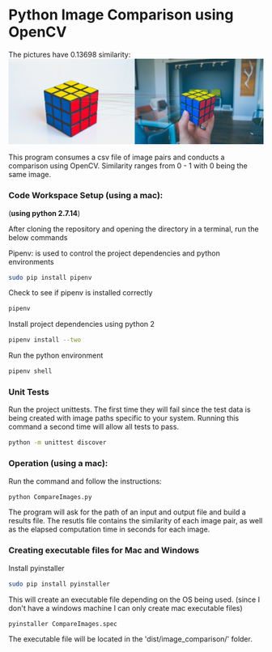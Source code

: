 # Python Image Comparison using OpenCV

The pictures have 0.13698 similarity: 
![alt text](https://github.com/dderooy/image_comparison/blob/master/similarity_0.13698630137.jpg "comparison results")

This program consumes a csv file of image pairs and conducts a comparison using OpenCV. Similarity ranges from 0 - 1
with 0 being the same image. 

### Code Workspace Setup (using a mac): 
(**using python 2.7.14**)

After cloning the repository and opening the directory in a terminal, run the below commands

Pipenv: is used to control the project dependencies and python environments
```bash
sudo pip install pipenv
```
Check to see if pipenv is installed correctly
```bash
pipenv
```
Install project dependencies using python 2
```bash
pipenv install --two
```
Run the python environment
```bash
pipenv shell
```
### Unit Tests
Run the project unittests. The first time they will fail since the test data is being created with image paths
specific to your system. Running this command a second time will allow all tests to pass. 
```bash
python -m unittest discover
```

### Operation (using a mac): 
Run the command and follow the instructions: 
```bash
python CompareImages.py
```

The program will ask for the path of an input and output file and build a results file. The resutls file contains
the similarity of each image pair, as well as the elapsed computation time in seconds for each image. 

### Creating executable files for Mac and Windows
Install pyinstaller
```bash
sudo pip install pyinstaller
```
This will create an executable file depending on the OS being used. (since I don't have a windows machine
I can only create mac executable files)
```bash
pyinstaller CompareImages.spec
```
The executable file will be located in the 'dist/image_comparison/' folder.


